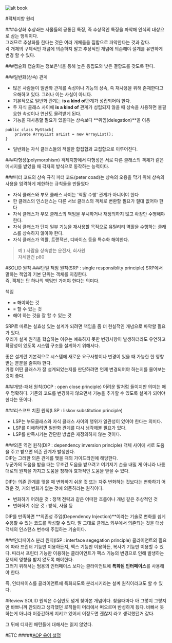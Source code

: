 ![alt book](http://image.yes24.com/momo/TopCate341/MidCate002/34011802.jpg)

#객체지향 원리

###추상화
추상솨는 사물들의 공통된 특징, 즉 추상적인 특징을 파악해 인식의 대상으로 삼는 행위이다.  
그러므로 추상화를 한다는 것은 여러 개체들을 집합으로 파악한다는 것과 같다.  
각 개체의 구체적인 개념에 의존하지 말고 추상적인 개념에 의존해야 설계를 유연하게 변경 할 수 있다.  

###캡슐화
캡슐화는 정보은닉을 통해 높은 응집도와 낮은 결합도를 갖도록 한다.  

###일반화(상속) 관계
- 많은 사람들이 일반화 관계를 속성이나 기능의 상속, 즉 재사용을 위해 존재한다고 오해하고 있다. 그러나 이는 사실이 아니다.  
- 기본적으로 일반화 관계는 **is a kind of**관계가 성립되어야 한다.  
- 두 자식 클래스 사이에 **is a kind of** 관계가 성립되지 않을 때 상속을 사용하면 불필요한 속성이나 연산도 물려받게 된다.  
- 기능을 재사용할 필요가 있을때는 상속보다 **위임(delegation)**을 이용  


```
public class MyStack{  
	private ArrayList arList = new ArrayList();  
}
```

- 일반화는 자식 클래스들의 적절한 합집합과 교집합으로 이루어진다.  

###다형성(polymorphism)
객체지향에서 다형성은 서로 다른 클래스의 객체가 같은 메시지를 받았을 때 각자의 방식으로 동작하는 능력이다.  

###피터 코드의 상속 규칙
피터 코드(peter coad)는 상속의 오용을 막기 위해 상속의 사용을 엄격하게 제한하는 규칙들을 만들었다  

- 자식 클래스와 부모 클래스 사이는 '역활 수행' 관계가 아니어야 한다  
- 한 클래스의 인스턴스는 다른 서브 클래스의 객체로 변환할 필요가 절대 없어야 한다  
- 자식 클래스가 부모 클래스의 책임을 무시하거나 재정의하지 않고 확장만 수행해야 한다.  
- 자식 클래스가 단지 일부 기능을 재사용할 목적으로 유틸리티 역활을 수행하는 클래스를 상속하지 않아야 한다.  
- 자식 클래스가 역활, 트랜잭션, 디바이스 등을 특수화 해야한다.  
> 예 ) 사람을 상속받는 운전자, 회사원   
> 자세한건 p80  


#SOLID 원칙
###단일 책임 원칙(SRP : single responsiblity principle)
SRP에서 말하는 책임의 기본 단위는 객체를 지칭한다.  
즉, 객체는 단 하나의 책임만 가져야 한다는 의미다.  

책임

- = 해야하는 것
- = 할 수 있는 것
- 해야 하는 것을 잘 할 수 있는 것

SRP르 따르는 실효성 있는 설계가 되려면 책임을 좀 더 현실적인 개념으로 파악할 필요가 있다.  
우리가 설계 원칙을 학습하는 이유는 예측하지 못한 변경사항이 발생하더라도 유연하고 확장성이 있도록 시스템 구조를 설계하기 위해서다.  

좋은 설계란 기본적으로 시스템에 새로운 요구사항이나 변경이 있을 때 가능한 한 영향 받는 분분을 줄여야 한다.  
가령 어떤 클래스가 잘 설계되었는지를 판단하려면 언제 변경되어야 하는지를 물어보는 것이 좋다.  

###개방-패쇄 원칙(OCP : open close principle)
어려운 말처럼 들이지만 의미는 매우 명확하다. 기존의 코드를 변경하지 않으면서 기능을 추가할 수 있도록 설계가 되어야 한다는 뜻이다.  

###리스코프 치환 원칙(LSP : liskov substitution principle)
- LSP는 부모클래스와 자식 클래스 사이의 행위가 일관성이 있어야 한다는 의미다.  
- LSP를 이해하려면 일반화 관계를 다시 생각해볼 필요가 있다.  
- LSP를 만족시키는 간단한 방법은 재정의하지 않는 것이다.  

###의존 역전 원칙(DIP : dependency inversion principle)
객체 사이에 서로 도움을 주고 받으면 의존 관계가 발생한다.  
DIP는 그러한 의존 관계를 맺을 때의 가이드라인에 해당한다.  
누군가의 도움을 받을 때는 무조건 도움을 받으려고 여기저기 손을 내밀 게 아니라 나름대로의 원칙을 가지고 도움을 청해야 효과적인 도움을 받을 수 있다.  

DIP는 의존 관계를 맺을 때 변화하기 쉬운 것 또는 자주 변화하는 것보다는 변화하기 어려운 것, 거의 변화가 없는 것에 의존하라는 원칙이다.  

- 변화하기 어려운 것 : 정책 전략과 같은 어떠한 흐름이나 개념 같은 추상적인 것
- 변화하기 쉬운 것 : 방식, 사물 등

DIP를 만족하면 **의존성 주입(Dependency Injection)**이라는 기술로 변화를 쉽게 수용할 수 있는 코드를 작성할 수 있다. 말 그대로 클래스 외부에서 의존되는 것을 대상 객체의 인스턴스 변수에 주입하는 기술이다.

###인터페이스 분리 원칙(ISP : interface segegation principle)
클라이언트의 필요에 따라 프린터 기능만 이용하든지, 팩스 기능만 이용하든, 복사기 기능만 이용할 수 있다. 따라서 프린터 기능만 이용하는 클라이언트가 팩스 기능의 변경으로 인해 발생하는 문제의 영향을 받지 않도록 해야한다.  
그러기 위해서는 범용의 인터페이스 보다는 클라이언트에 **특화된 인터페이스**를 사용해야 한다. 

즉, 인터페이스를 클라이언트에 특화되도록 분리시키라는 설꼐 원칙이라고도 할 수 있다.  







#Review
SOLID 원칙은 수십번도 넘게 찾아본 개념이다. 찾을때마다 아 그렇지 그렇지만 바쁘니까 안되라고 생각했던 로직들이 머리에서 떠오르며 반성하게 됬다. 바빠서 못하는게 아니라 어중간하게 지키고 있어서 이정도면 괜찮지 라고 생각했던거 같다. 

그 뒤에 디자인 패턴들에 대해서는 읽지 않았다.




#ETC
#####[AOP 용어 설명](http://devbox.tistory.com/entry/spring-AOP-%EC%9A%A9%EC%96%B4-%EC%84%A4%EB%AA%85)